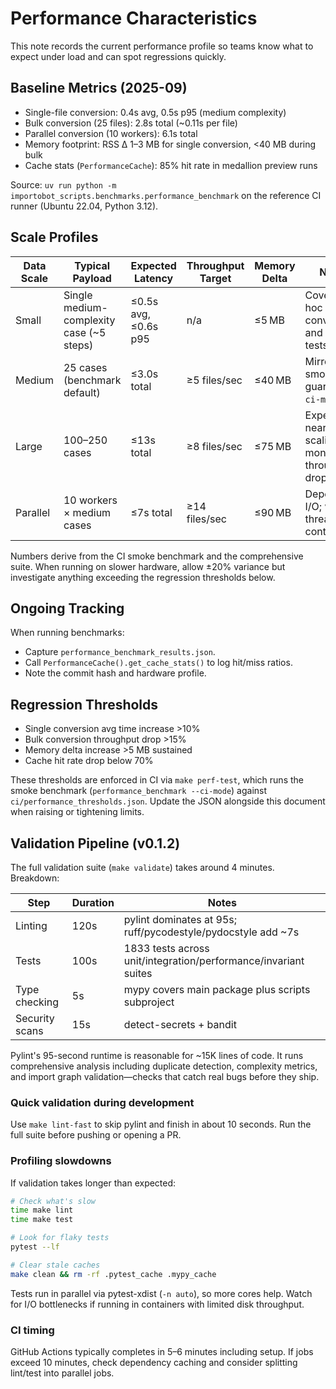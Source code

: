 # Performance Characteristics

This note records the current performance profile so teams know what to expect
under load and can spot regressions quickly.

## Baseline Metrics (2025-09)

- Single-file conversion: 0.4s avg, 0.5s p95 (medium complexity)
- Bulk conversion (25 files): 2.8s total (~0.11s per file)
- Parallel conversion (10 workers): 6.1s total
- Memory footprint: RSS Δ 1–3 MB for single conversion, <40 MB during bulk
- Cache stats (`PerformanceCache`): 85% hit rate in medallion preview runs

Source: `uv run python -m importobot_scripts.benchmarks.performance_benchmark` on
the reference CI runner (Ubuntu 22.04, Python 3.12).

## Scale Profiles

| Data Scale | Typical Payload | Expected Latency | Throughput Target | Memory Delta | Notes |
|------------|-----------------|------------------|-------------------|--------------|-------|
| Small      | Single medium-complexity case (~5 steps) | ≤0.5s avg, ≤0.6s p95 | n/a | ≤5 MB | Covers ad-hoc conversions and unit tests |
| Medium     | 25 cases (benchmark default) | ≤3.0s total | ≥5 files/sec | ≤40 MB | Mirrors CI smoke guard (`--ci-mode`) |
| Large      | 100–250 cases | ≤13s total | ≥8 files/sec | ≤75 MB | Expect near-linear scaling; monitor throughput drop <15% |
| Parallel   | 10 workers × medium cases | ≤7s total | ≥14 files/sec | ≤90 MB | Depends on I/O; watch thread contention |

Numbers derive from the CI smoke benchmark and the comprehensive suite. When
running on slower hardware, allow ±20% variance but investigate anything
exceeding the regression thresholds below.

## Ongoing Tracking

When running benchmarks:
- Capture `performance_benchmark_results.json`.
- Call `PerformanceCache().get_cache_stats()` to log hit/miss ratios.
- Note the commit hash and hardware profile.

## Regression Thresholds

- Single conversion avg time increase >10%
- Bulk conversion throughput drop >15%
- Memory delta increase >5 MB sustained
- Cache hit rate drop below 70%

These thresholds are enforced in CI via `make perf-test`, which runs the smoke
benchmark (`performance_benchmark --ci-mode`) against
`ci/performance_thresholds.json`. Update the JSON alongside this document when
raising or tightening limits.

## Validation Pipeline (v0.1.2)

The full validation suite (`make validate`) takes around 4 minutes. Breakdown:

| Step | Duration | Notes |
|------|----------|-------|
| Linting | 120s | pylint dominates at 95s; ruff/pycodestyle/pydocstyle add ~7s |
| Tests | 100s | 1833 tests across unit/integration/performance/invariant suites |
| Type checking | 5s | mypy covers main package plus scripts subproject |
| Security scans | 15s | detect-secrets + bandit |

Pylint's 95-second runtime is reasonable for ~15K lines of code. It runs comprehensive analysis including duplicate detection, complexity metrics, and import graph validation—checks that catch real bugs before they ship.

### Quick validation during development

Use `make lint-fast` to skip pylint and finish in about 10 seconds. Run the full suite before pushing or opening a PR.

### Profiling slowdowns

If validation takes longer than expected:

```bash
# Check what's slow
time make lint
time make test

# Look for flaky tests
pytest --lf

# Clear stale caches
make clean && rm -rf .pytest_cache .mypy_cache
```

Tests run in parallel via pytest-xdist (`-n auto`), so more cores help. Watch for I/O bottlenecks if running in containers with limited disk throughput.

### CI timing

GitHub Actions typically completes in 5–6 minutes including setup. If jobs exceed 10 minutes, check dependency caching and consider splitting lint/test into parallel jobs.
